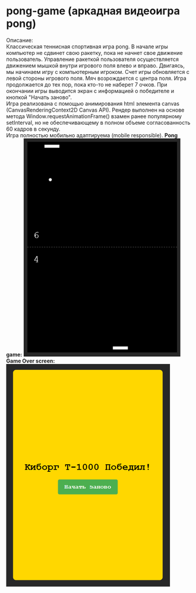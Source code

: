 # pong-game (аркадная видеоигра pong)
Описание:<br />
Классическая теннисная спортивная игра pong. В начале игры компьютер не сдвинет свою ракетку, пока не начнет свое движение пользователь. Управление ракеткой пользователя осуществляется движением мышкой внутри игрового поля влево и вправо. Двигаясь, мы начинаем игру с компьютерным игроком. Счет игры обновляется с левой стороны игрового поля. Мяч возрождается с центра поля. Игра продолжается до тех пор, пока кто-то не наберет 7 очков. При окончании игры выводится экран с информацией о победителе и кнопкой "Начать заново".<br />
Игра реализована с помощью анимирования html элемента canvas (CanvasRenderingContext2D Canvas API). Рендер выполнен на основе метода Window.requestAnimationFrame() взамен ранее популярному setInterval, но не обеспечивающему в полном объеме согласованность 60 кадров в секунду.<br />
Игра полностью мобильно адаптируема (mobile responsible).
**Pong game:**
!['Скриншот проекта 1'](img/screenshot01.PNG)
**Game Over screen:**
!['Скриншот проекта 2'](img/screenshot02.PNG)
